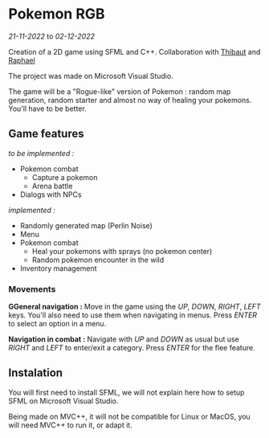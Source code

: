 # Pokemon RGB

*21-11-2022* to *02-12-2022*

Creation of a 2D game using SFML and C++. Collaboration with
[Thibaut](https://github.com/Loctryl) and
[Raphael](https://github.com/SmartNewt)

The project was made on Microsoft Visual Studio. 

The game will be a "Rogue-like" version of Pokemon : random map generation, random starter and 
almost no way of healing your pokemons. You'll have to be better.

## Game features

*to be implemented :*
* Pokemon combat
  * Capture a pokemon
  * Arena battle
* Dialogs with NPCs

*implemented :*
* Randomly generated map (Perlin Noise)
* Menu
* Pokemon combat
  * Heal your pokemons with sprays (no pokemon center)
  * Random pokemon encounter in the wild
* Inventory management

### Movements 

**GGeneral navigation :** Move in the game using the *UP*, *DOWN*, *RIGHT*, *LEFT* keys. You'll also need to use them when navigating in menus. Press *ENTER* to select an option in a menu. 

**Navigation in combat :** Navigate with *UP* and *DOWN* as usual but use *RIGHT* and *LEFT* to enter/exit a category. Press *ENTER* for the flee feature. 

## Instalation 

You will first need to install SFML, we will not explain here how to setup SFML on Microsoft Visual Studio. 

Being made on MVC++, it will not be compatible for Linux or MacOS, you will need MVC++ to run it, or adapt it. 


